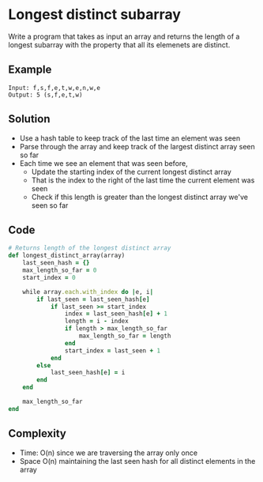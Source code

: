 # Longest distinct subarray
Write a program that takes as input an array and returns the length of a longest subarray
with the property that all its elemenets are distinct.

## Example
```
Input: f,s,f,e,t,w,e,n,w,e
Output: 5 (s,f,e,t,w)
```

## Solution
- Use a hash table to keep track of the last time an element was seen
- Parse through the array and keep track of the largest distinct array seen so far
- Each time we see an element that was seen before,
    - Update the starting index of the current longest distinct array
    - That is the index to the right of the last time the current element was seen
    - Check if this length is greater than the longest distinct array we've seen so far

## Code
```ruby
# Returns length of the longest distinct array
def longest_distinct_array(array)
    last_seen_hash = {}
    max_length_so_far = 0
    start_index = 0

    while array.each.with_index do |e, i|
        if last_seen = last_seen_hash[e]
            if last_seen >= start_index
                index = last_seen_hash[e] + 1
                length = i - index
                if length > max_length_so_far
                    max_length_so_far = length
                end
                start_index = last_seen + 1
            end
        else
            last_seen_hash[e] = i
        end
    end

    max_length_so_far
end
```

## Complexity
- Time: O(n) since we are traversing the array only once
- Space O(n) maintaining the last seen hash for all distinct elements in the array
